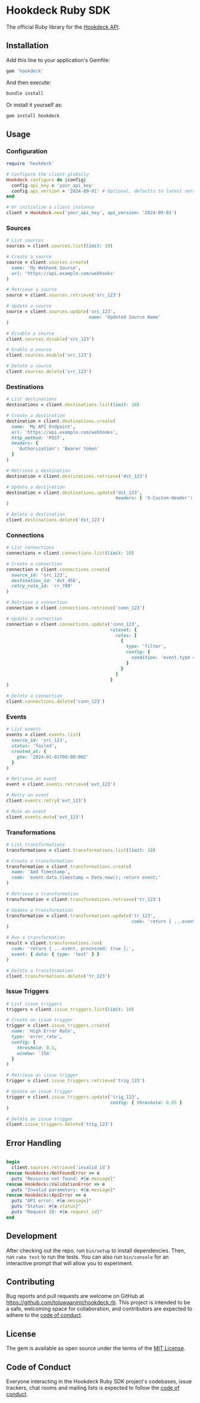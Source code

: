 # Hookdeck Ruby SDK

The official Ruby library for the [Hookdeck API](https://hookdeck.com).

## Installation

Add this line to your application's Gemfile:

```ruby
gem 'hookdeck'
```

And then execute:

```bash
bundle install
```

Or install it yourself as:

```bash
gem install hookdeck
```

## Usage

### Configuration

```ruby
require 'hookdeck'

# Configure the client globally
Hookdeck.configure do |config|
  config.api_key = 'your_api_key'
  config.api_version = '2024-09-01' # Optional, defaults to latest version
end

# Or initialize a client instance
client = Hookdeck.new('your_api_key', api_version: '2024-09-01')
```

### Sources

```ruby
# List sources
sources = client.sources.list(limit: 10)

# Create a source
source = client.sources.create(
  name: 'My Webhook Source',
  url: 'https://api.example.com/webhooks'
)

# Retrieve a source
source = client.sources.retrieve('src_123')

# Update a source
source = client.sources.update('src_123',
                               name: 'Updated Source Name'
)

# Disable a source
client.sources.disable('src_123')

# Enable a source
client.sources.enable('src_123')

# Delete a source
client.sources.delete('src_123')
```

### Destinations

```ruby
# List destinations
destinations = client.destinations.list(limit: 10)

# Create a destination
destination = client.destinations.create(
  name: 'My API Endpoint',
  url: 'https://api.example.com/webhooks',
  http_method: 'POST',
  headers: {
    'Authorization': 'Bearer token'
  }
)

# Retrieve a destination
destination = client.destinations.retrieve('dst_123')

# Update a destination
destination = client.destinations.update('dst_123',
                                         headers: { 'X-Custom-Header': 'value' }
)

# Delete a destination
client.destinations.delete('dst_123')
```

### Connections

```ruby
# List connections
connections = client.connections.list(limit: 10)

# Create a connection
connection = client.connections.create(
  source_id: 'src_123',
  destination_id: 'dst_456',
  retry_rule_id: 'rr_789'
)

# Retrieve a connection
connection = client.connections.retrieve('conn_123')

# Update a connection
connection = client.connections.update('conn_123',
                                       ruleset: {
                                         rules: [
                                           {
                                             type: 'filter',
                                             config: {
                                               condition: 'event.type == "order.created"'
                                             }
                                           }
                                         ]
                                       }
)

# Delete a connection
client.connections.delete('conn_123')
```

### Events

```ruby
# List events
events = client.events.list(
  source_id: 'src_123',
  status: 'failed',
  created_at: {
    gte: '2024-01-01T00:00:00Z'
  }
)

# Retrieve an event
event = client.events.retrieve('evt_123')

# Retry an event
client.events.retry('evt_123')

# Mute an event
client.events.mute('evt_123')
```

### Transformations

```ruby
# List transformations
transformations = client.transformations.list(limit: 10)

# Create a transformation
transformation = client.transformations.create(
  name: 'Add Timestamp',
  code: 'event.data.timestamp = Date.now(); return event;'
)

# Retrieve a transformation
transformation = client.transformations.retrieve('tr_123')

# Update a transformation
transformation = client.transformations.update('tr_123',
                                               code: 'return { ...event, modified: true };'
)

# Run a transformation
result = client.transformations.run(
  code: 'return { ...event, processed: true };',
  event: { data: { type: 'test' } }
)

# Delete a transformation
client.transformations.delete('tr_123')
```

### Issue Triggers

```ruby
# List issue triggers
triggers = client.issue_triggers.list(limit: 10)

# Create an issue trigger
trigger = client.issue_triggers.create(
  name: 'High Error Rate',
  type: 'error_rate',
  config: {
    threshold: 0.1,
    window: '15m'
  }
)

# Retrieve an issue trigger
trigger = client.issue_triggers.retrieve('trig_123')

# Update an issue trigger
trigger = client.issue_triggers.update('trig_123',
                                       config: { threshold: 0.05 }
)

# Delete an issue trigger
client.issue_triggers.delete('trig_123')
```

## Error Handling

```ruby

begin
  client.sources.retrieve('invalid_id')
rescue Hookdeck::NotFoundError => e
  puts "Resource not found: #{e.message}"
rescue Hookdeck::ValidationError => e
  puts "Invalid parameters: #{e.message}"
rescue Hookdeck::ApiError => e
  puts "API error: #{e.message}"
  puts "Status: #{e.status}"
  puts "Request ID: #{e.request_id}"
end
```

## Development

After checking out the repo, run `bin/setup` to install dependencies. Then, run `rake test` to run the tests. You can
also run `bin/console` for an interactive prompt that will allow you to experiment.

## Contributing

Bug reports and pull requests are welcome on GitHub at https://github.com/toluwaanimi/hookdeck.rb. This project is
intended to be a safe, welcoming space for collaboration, and contributors are expected to adhere to
the [code of conduct](https://github.com/toluwaanimi/hookdeck.rb/blob/main/CODE_OF_CONDUCT.md).

## License

The gem is available as open source under the terms of the [MIT License](https://opensource.org/licenses/MIT).

## Code of Conduct

Everyone interacting in the Hookdeck Ruby SDK project's codebases, issue trackers, chat rooms and mailing lists is
expected to follow the [code of conduct](https://github.com/toluwaanimi/hookdeck.rb/blob/main/CODE_OF_CONDUCT.md).
